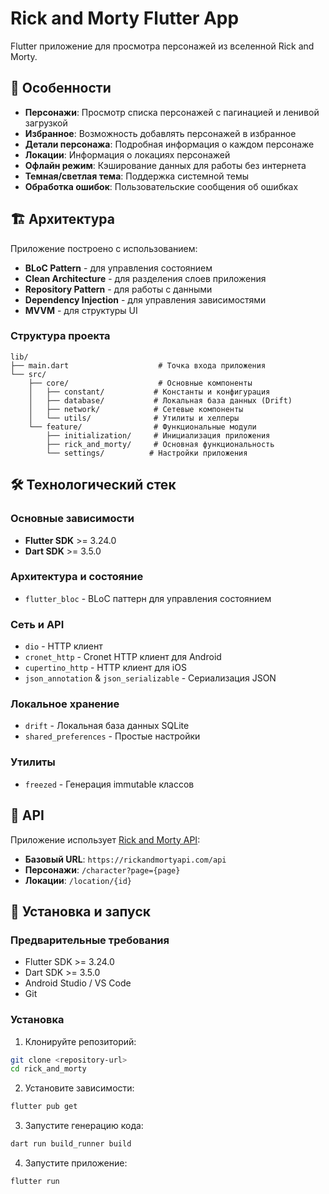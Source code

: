 # Rick and Morty Flutter App

Flutter приложение для просмотра персонажей из вселенной Rick and Morty.

## 🚀 Особенности

- **Персонажи**: Просмотр списка персонажей с пагинацией и ленивой загрузкой
- **Избранное**: Возможность добавлять персонажей в избранное
- **Детали персонажа**: Подробная информация о каждом персонаже
- **Локации**: Информация о локациях персонажей
- **Офлайн режим**: Кэширование данных для работы без интернета
- **Темная/светлая тема**: Поддержка системной темы
- **Обработка ошибок**: Пользовательские сообщения об ошибках

## 🏗️ Архитектура

Приложение построено с использованием:

- **BLoC Pattern** - для управления состоянием
- **Clean Architecture** - для разделения слоев приложения
- **Repository Pattern** - для работы с данными
- **Dependency Injection** - для управления зависимостями
- **MVVM** - для структуры UI

### Структура проекта

```
lib/
├── main.dart                    # Точка входа приложения
└── src/
    ├── core/                    # Основные компоненты
    │   ├── constant/           # Константы и конфигурация
    │   ├── database/           # Локальная база данных (Drift)
    │   ├── network/            # Сетевые компоненты
    │   └── utils/              # Утилиты и хелперы
    └── feature/                # Функциональные модули
        ├── initialization/     # Инициализация приложения
        ├── rick_and_morty/     # Основная функциональность
        └── settings/          # Настройки приложения
```

## 🛠️ Технологический стек

### Основные зависимости

- **Flutter SDK** >= 3.24.0
- **Dart SDK** >= 3.5.0

### Архитектура и состояние

- `flutter_bloc` - BLoC паттерн для управления состоянием

### Сеть и API

- `dio` - HTTP клиент
- `cronet_http` - Cronet HTTP клиент для Android
- `cupertino_http` - HTTP клиент для iOS
- `json_annotation` & `json_serializable` - Сериализация JSON

### Локальное хранение

- `drift` - Локальная база данных SQLite
- `shared_preferences` - Простые настройки

### Утилиты

- `freezed` - Генерация immutable классов

## 📱 API

Приложение использует [Rick and Morty API](https://rickandmortyapi.com/):

- **Базовый URL**: `https://rickandmortyapi.com/api`
- **Персонажи**: `/character?page={page}`
- **Локации**: `/location/{id}`

## 🚀 Установка и запуск

### Предварительные требования

- Flutter SDK >= 3.24.0
- Dart SDK >= 3.5.0
- Android Studio / VS Code
- Git

### Установка

1. Клонируйте репозиторий:

```bash
git clone <repository-url>
cd rick_and_morty
```

2. Установите зависимости:

```bash
flutter pub get
```

3. Запустите генерацию кода:

```bash
dart run build_runner build
```

4. Запустите приложение:

```bash
flutter run
```
